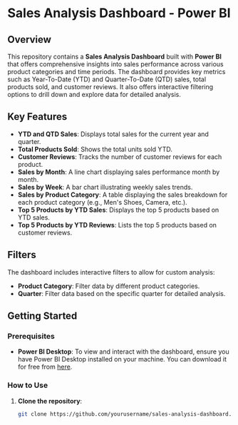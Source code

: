 # Sales Analysis Dashboard - Power BI

## Overview

This repository contains a **Sales Analysis Dashboard** built with **Power BI** that offers comprehensive insights into sales performance across various product categories and time periods. The dashboard provides key metrics such as Year-To-Date (YTD) and Quarter-To-Date (QTD) sales, total products sold, and customer reviews. It also offers interactive filtering options to drill down and explore data for detailed analysis.

## Key Features

- **YTD and QTD Sales**: Displays total sales for the current year and quarter.
- **Total Products Sold**: Shows the total units sold YTD.
- **Customer Reviews**: Tracks the number of customer reviews for each product.
- **Sales by Month**: A line chart displaying sales performance month by month.
- **Sales by Week**: A bar chart illustrating weekly sales trends.
- **Sales by Product Category**: A table displaying the sales breakdown for each product category (e.g., Men's Shoes, Camera, etc.).
- **Top 5 Products by YTD Sales**: Displays the top 5 products based on YTD sales.
- **Top 5 Products by YTD Reviews**: Lists the top 5 products based on customer reviews.

## Filters

The dashboard includes interactive filters to allow for custom analysis:
- **Product Category**: Filter data by different product categories.
- **Quarter**: Filter data based on the specific quarter for detailed analysis.

## Getting Started

### Prerequisites

- **Power BI Desktop**: To view and interact with the dashboard, ensure you have Power BI Desktop installed on your machine. You can download it for free from [here](https://powerbi.microsoft.com/downloads/).

### How to Use

1. **Clone the repository**:
   ```bash
   git clone https://github.com/yourusername/sales-analysis-dashboard.git
